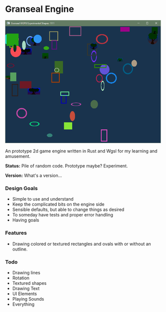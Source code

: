 <h1>Granseal Engine</h1>
<img src="cover.png"</img>
<p>An prototype 2d game engine written in Rust and Wgsl for my learning and amusement.</p>
<p><b>Status:</b> Pile of random code. Prototype maybe? Experiment.</p>
<p><b>Version:</b> What's a version...</p>
<h3>Design Goals</h3>
<ul>
<li>Simple to use and understand</li>
<li>Keep the complicated bits on the engine side</li>
<li>Sensible defaults, but able to change things as desired</li>
<li>To someday have tests and proper error  handling</li>
<li>Having goals</li>
</ul>
<h3>Features</h3>
<ul>
<li>Drawing colored or textured rectangles and ovals with or without an outline.</li>
</ul>
<h3>Todo</h3>
<ul>
<li>Drawing lines</li>
<li>Rotation</li>
<li>Textured shapes</li>
<li>Drawing Text</li>
<li>UI Elements</li>
<li>Playing Sounds</li>
<li>Everything</li>
</ul>